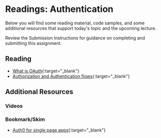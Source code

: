 # Readings: Authentication

Below you will find some reading material, code samples, and some additional resources that support today's topic and the upcoming lecture.

Review the Submission Instructions for guidance on completing and submitting this assignment.

## Reading

- [What is OAuth](https://www.csoonline.com/article/3216404/what-is-oauth-how-the-open-authorization-framework-works.html){:target="_blank"}
- [Authorization and Authentication flows](https://auth0.com/docs/flows){:target="_blank"}


## Additional Resources


### Videos

<!-- PLACEHOLDER -->

### Bookmark/Skim

- [Auth0 for single page apps](https://auth0.com/docs/libraries/auth0-react){:target="_blank"}
